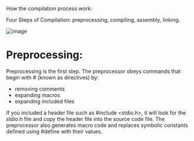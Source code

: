 How the compilation process work:

Four Steps of Compilation: preprocessing, compiling, assembly, linking.

![image](https://user-images.githubusercontent.com/63344599/124754452-881aa480-df2a-11eb-99ad-41c04178cbeb.png)

<h1>Preprocessing:</h1>
Preprocessing is the first step. The preprocessor obeys commands that begin with # (known as directives) by:

- removing comments
- expanding macros
- expanding included files

If you included a header file such as #include <stdio.h>, it will look for the stdio.h file and copy the header file into the source code file.
The preprocessor also generates macro code and replaces symbolic constants defined using #define with their values.
